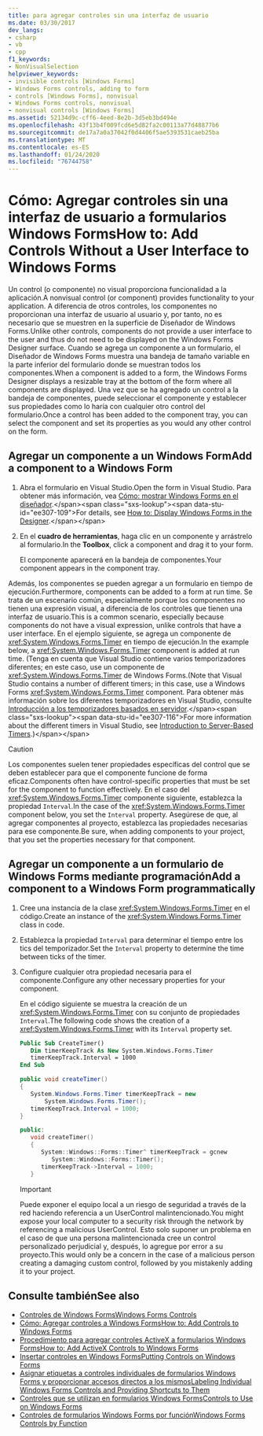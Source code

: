 ```yaml
---
title: para agregar controles sin una interfaz de usuario
ms.date: 03/30/2017
dev_langs:
- csharp
- vb
- cpp
f1_keywords:
- NonVisualSelection
helpviewer_keywords:
- invisible controls [Windows Forms]
- Windows Forms controls, adding to form
- controls [Windows Forms], nonvisual
- Windows Forms controls, nonvisual
- nonvisual controls [Windows Forms]
ms.assetid: 52134d9c-cff6-4eed-8e2b-3d5eb3bd494e
ms.openlocfilehash: 43f13b4f009fcd6e5d82fa2c00113a77d48877b6
ms.sourcegitcommit: de17a7a0a37042f0d4406f5ae5393531caeb25ba
ms.translationtype: MT
ms.contentlocale: es-ES
ms.lasthandoff: 01/24/2020
ms.locfileid: "76744758"
---
```

# <a name="how-to-add-controls-without-a-user-interface-to-windows-forms"></a><span data-ttu-id="ee307-102">Cómo: Agregar controles sin una interfaz de usuario a formularios Windows Forms</span><span class="sxs-lookup"><span data-stu-id="ee307-102">How to: Add Controls Without a User Interface to Windows Forms</span></span>

<span data-ttu-id="ee307-103">Un control (o componente) no visual proporciona funcionalidad a la aplicación.</span><span class="sxs-lookup"><span data-stu-id="ee307-103">A nonvisual control (or component) provides functionality to your application.</span></span> <span data-ttu-id="ee307-104">A diferencia de otros controles, los componentes no proporcionan una interfaz de usuario al usuario y, por tanto, no es necesario que se muestren en la superficie de Diseñador de Windows Forms.</span><span class="sxs-lookup"><span data-stu-id="ee307-104">Unlike other controls, components do not provide a user interface to the user and thus do not need to be displayed on the Windows Forms Designer surface.</span></span> <span data-ttu-id="ee307-105">Cuando se agrega un componente a un formulario, el Diseñador de Windows Forms muestra una bandeja de tamaño variable en la parte inferior del formulario donde se muestran todos los componentes.</span><span class="sxs-lookup"><span data-stu-id="ee307-105">When a component is added to a form, the Windows Forms Designer displays a resizable tray at the bottom of the form where all components are displayed.</span></span> <span data-ttu-id="ee307-106">Una vez que se ha agregado un control a la bandeja de componentes, puede seleccionar el componente y establecer sus propiedades como lo haría con cualquier otro control del formulario.</span><span class="sxs-lookup"><span data-stu-id="ee307-106">Once a control has been added to the component tray, you can select the component and set its properties as you would any other control on the form.</span></span>

## <a name="add-a-component-to-a-windows-form"></a><span data-ttu-id="ee307-107">Agregar un componente a un Windows Form</span><span class="sxs-lookup"><span data-stu-id="ee307-107">Add a component to a Windows Form</span></span>

1. <span data-ttu-id="ee307-108">Abra el formulario en Visual Studio.</span><span class="sxs-lookup"><span data-stu-id="ee307-108">Open the form in Visual Studio.</span></span> <span data-ttu-id="ee307-109">Para obtener más información, vea [Cómo: mostrar Windows Forms en el diseñador](https://docs.microsoft.com/previous-versions/visualstudio/visual-studio-2010/w5yd62ts(v=vs.100)).</span><span class="sxs-lookup"><span data-stu-id="ee307-109">For details, see [How to: Display Windows Forms in the Designer](https://docs.microsoft.com/previous-versions/visualstudio/visual-studio-2010/w5yd62ts(v=vs.100)).</span></span>

2. <span data-ttu-id="ee307-110">En el **cuadro de herramientas**, haga clic en un componente y arrástrelo al formulario.</span><span class="sxs-lookup"><span data-stu-id="ee307-110">In the **Toolbox**, click a component and drag it to your form.</span></span>

     <span data-ttu-id="ee307-111">El componente aparecerá en la bandeja de componentes.</span><span class="sxs-lookup"><span data-stu-id="ee307-111">Your component appears in the component tray.</span></span>

<span data-ttu-id="ee307-112">Además, los componentes se pueden agregar a un formulario en tiempo de ejecución.</span><span class="sxs-lookup"><span data-stu-id="ee307-112">Furthermore, components can be added to a form at run time.</span></span> <span data-ttu-id="ee307-113">Se trata de un escenario común, especialmente porque los componentes no tienen una expresión visual, a diferencia de los controles que tienen una interfaz de usuario.</span><span class="sxs-lookup"><span data-stu-id="ee307-113">This is a common scenario, especially because components do not have a visual expression, unlike controls that have a user interface.</span></span> <span data-ttu-id="ee307-114">En el ejemplo siguiente, se agrega un componente de <xref:System.Windows.Forms.Timer> en tiempo de ejecución.</span><span class="sxs-lookup"><span data-stu-id="ee307-114">In the example below, a <xref:System.Windows.Forms.Timer> component is added at run time.</span></span> <span data-ttu-id="ee307-115">(Tenga en cuenta que Visual Studio contiene varios temporizadores diferentes; en este caso, use un componente de <xref:System.Windows.Forms.Timer> de Windows Forms.</span><span class="sxs-lookup"><span data-stu-id="ee307-115">(Note that Visual Studio contains a number of different timers; in this case, use a Windows Forms <xref:System.Windows.Forms.Timer> component.</span></span> <span data-ttu-id="ee307-116">Para obtener más información sobre los diferentes temporizadores en Visual Studio, consulte [Introducción a los temporizadores basados en servidor](https://docs.microsoft.com/previous-versions/visualstudio/visual-studio-2008/tb9yt5e6(v=vs.90)).</span><span class="sxs-lookup"><span data-stu-id="ee307-116">For more information about the different timers in Visual Studio, see [Introduction to Server-Based Timers](https://docs.microsoft.com/previous-versions/visualstudio/visual-studio-2008/tb9yt5e6(v=vs.90)).)</span></span>

> [!CAUTION]
> <span data-ttu-id="ee307-117">Los componentes suelen tener propiedades específicas del control que se deben establecer para que el componente funcione de forma eficaz.</span><span class="sxs-lookup"><span data-stu-id="ee307-117">Components often have control-specific properties that must be set for the component to function effectively.</span></span> <span data-ttu-id="ee307-118">En el caso del <xref:System.Windows.Forms.Timer> componente siguiente, establezca la propiedad `Interval`.</span><span class="sxs-lookup"><span data-stu-id="ee307-118">In the case of the <xref:System.Windows.Forms.Timer> component below, you set the `Interval` property.</span></span> <span data-ttu-id="ee307-119">Asegúrese de que, al agregar componentes al proyecto, establezca las propiedades necesarias para ese componente.</span><span class="sxs-lookup"><span data-stu-id="ee307-119">Be sure, when adding components to your project, that you set the properties necessary for that component.</span></span>

## <a name="add-a-component-to-a-windows-form-programmatically"></a><span data-ttu-id="ee307-120">Agregar un componente a un formulario de Windows Forms mediante programación</span><span class="sxs-lookup"><span data-stu-id="ee307-120">Add a component to a Windows Form programmatically</span></span>

1. <span data-ttu-id="ee307-121">Cree una instancia de la clase <xref:System.Windows.Forms.Timer> en el código.</span><span class="sxs-lookup"><span data-stu-id="ee307-121">Create an instance of the <xref:System.Windows.Forms.Timer> class in code.</span></span>

2. <span data-ttu-id="ee307-122">Establezca la propiedad `Interval` para determinar el tiempo entre los tics del temporizador.</span><span class="sxs-lookup"><span data-stu-id="ee307-122">Set the `Interval` property to determine the time between ticks of the timer.</span></span>

3. <span data-ttu-id="ee307-123">Configure cualquier otra propiedad necesaria para el componente.</span><span class="sxs-lookup"><span data-stu-id="ee307-123">Configure any other necessary properties for your component.</span></span>

     <span data-ttu-id="ee307-124">En el código siguiente se muestra la creación de un <xref:System.Windows.Forms.Timer> con su conjunto de propiedades `Interval`.</span><span class="sxs-lookup"><span data-stu-id="ee307-124">The following code shows the creation of a <xref:System.Windows.Forms.Timer> with its `Interval` property set.</span></span>

    ```vb
    Public Sub CreateTimer()
       Dim timerKeepTrack As New System.Windows.Forms.Timer
       timerKeepTrack.Interval = 1000
    End Sub
    ```

    ```csharp
    public void createTimer()
    {
       System.Windows.Forms.Timer timerKeepTrack = new
           System.Windows.Forms.Timer();
       timerKeepTrack.Interval = 1000;
    }
    ```

    ```cpp
    public:
       void createTimer()
       {
          System::Windows::Forms::Timer^ timerKeepTrack = gcnew
             System::Windows::Forms::Timer();
          timerKeepTrack->Interval = 1000;
       }
    ```

    > [!IMPORTANT]
    > <span data-ttu-id="ee307-125">Puede exponer el equipo local a un riesgo de seguridad a través de la red haciendo referencia a un UserControl malintencionado.</span><span class="sxs-lookup"><span data-stu-id="ee307-125">You might expose your local computer to a security risk through the network by referencing a malicious UserControl.</span></span> <span data-ttu-id="ee307-126">Esto solo suponer un problema en el caso de que una persona malintencionada cree un control personalizado perjudicial y, después, lo agregue por error a su proyecto.</span><span class="sxs-lookup"><span data-stu-id="ee307-126">This would only be a concern in the case of a malicious person creating a damaging custom control, followed by you mistakenly adding it to your project.</span></span>

## <a name="see-also"></a><span data-ttu-id="ee307-127">Consulte también</span><span class="sxs-lookup"><span data-stu-id="ee307-127">See also</span></span>

- [<span data-ttu-id="ee307-128">Controles de Windows Forms</span><span class="sxs-lookup"><span data-stu-id="ee307-128">Windows Forms Controls</span></span>](index.md)
- [<span data-ttu-id="ee307-129">Cómo: Agregar controles a Windows Forms</span><span class="sxs-lookup"><span data-stu-id="ee307-129">How to: Add Controls to Windows Forms</span></span>](how-to-add-controls-to-windows-forms.md)
- [<span data-ttu-id="ee307-130">Procedimiento para agregar controles ActiveX a formularios Windows Forms</span><span class="sxs-lookup"><span data-stu-id="ee307-130">How to: Add ActiveX Controls to Windows Forms</span></span>](how-to-add-activex-controls-to-windows-forms.md)
- [<span data-ttu-id="ee307-131">Insertar controles en Windows Forms</span><span class="sxs-lookup"><span data-stu-id="ee307-131">Putting Controls on Windows Forms</span></span>](putting-controls-on-windows-forms.md)
- [<span data-ttu-id="ee307-132">Asignar etiquetas a controles individuales de formularios Windows Forms y proporcionar accesos directos a los mismos</span><span class="sxs-lookup"><span data-stu-id="ee307-132">Labeling Individual Windows Forms Controls and Providing Shortcuts to Them</span></span>](labeling-individual-windows-forms-controls-and-providing-shortcuts-to-them.md)
- [<span data-ttu-id="ee307-133">Controles que se utilizan en formularios Windows Forms</span><span class="sxs-lookup"><span data-stu-id="ee307-133">Controls to Use on Windows Forms</span></span>](controls-to-use-on-windows-forms.md)
- [<span data-ttu-id="ee307-134">Controles de formularios Windows Forms por función</span><span class="sxs-lookup"><span data-stu-id="ee307-134">Windows Forms Controls by Function</span></span>](windows-forms-controls-by-function.md)
